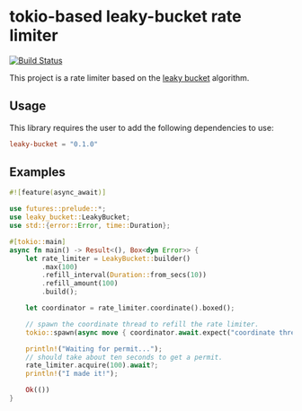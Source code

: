 # tokio-based leaky-bucket rate limiter

[![Build Status](https://travis-ci.org/udoprog/leaky-bucket.svg?branch=master)](https://travis-ci.org/udoprog/leaky-bucket)

This project is a rate limiter based on the [leaky bucket] algorithm.

[leaky bucket]: https://en.wikipedia.org/wiki/Leaky_bucket

## Usage

This library requires the user to add the following dependencies to use:

```toml
leaky-bucket = "0.1.0"
```

## Examples

```rust
#![feature(async_await)]

use futures::prelude::*;
use leaky_bucket::LeakyBucket;
use std::{error::Error, time::Duration};

#[tokio::main]
async fn main() -> Result<(), Box<dyn Error>> {
    let rate_limiter = LeakyBucket::builder()
        .max(100)
        .refill_interval(Duration::from_secs(10))
        .refill_amount(100)
        .build();

    let coordinator = rate_limiter.coordinate().boxed();

    // spawn the coordinate thread to refill the rate limiter.
    tokio::spawn(async move { coordinator.await.expect("coordinate thread errored") });

    println!("Waiting for permit...");
    // should take about ten seconds to get a permit.
    rate_limiter.acquire(100).await?;
    println!("I made it!");

    Ok(())
}
```